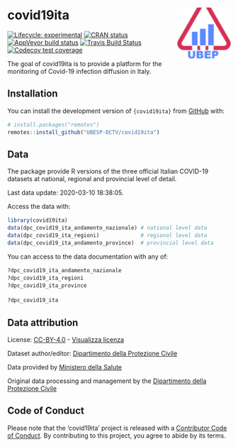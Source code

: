
<!-- README.md is generated from README.Rmd. Please edit that file -->

# covid19ita <img src='man/figures/logo.png' align="right" height="120" />

<!-- badges: start -->

[![Lifecycle:
experimental](https://img.shields.io/badge/lifecycle-experimental-orange.svg)](https://www.tidyverse.org/lifecycle/#experimental)
[![CRAN
status](https://www.r-pkg.org/badges/version/covid19ita)](https://CRAN.R-project.org/package=covid19ita)
[![AppVeyor build
status](https://ci.appveyor.com/api/projects/status/github/UBESP-DCTV/covid19ita?branch=master&svg=true)](https://ci.appveyor.com/project/CorradoLanera/covid19ita)
[![Travis Build
Status](https://travis-ci.com/UBESP-DCTV/covid19ita.svg?branch=master)](https://travis-ci.com/UBESP-DCTV/covid19ita)
[![Codecov test
coverage](https://codecov.io/gh/UBESP-DCTV/covid19ita/branch/master/graph/badge.svg)](https://codecov.io/gh/UBESP-DCTV/covid19ita?branch=master)
<!-- badges: end -->

The goal of covid19ita is to provide a platform for the monitoring of
Covid-19 infection diffusion in Italy.

## Installation

You can install the development version of `{covid19ita}` from
[GitHub](https://github.com/) with:

``` r
# install.packages("remotes")
remotes::install_github("UBESP-DCTV/covid19ita")
```

## Data

The package provide R versions of the three official Italian COVID-19
datasets at national, regional and provincial level of detail.

Last data update: 2020-03-10 18:38:05.

Access the data with:

``` r
library(covid19ita)
data(dpc_covid19_ita_andamento_nazionale) # national level data
data(dpc_covid19_ita_regioni)             # regional level data
data(dpc_covid19_ita_andamento_province)  # provincial level data
```

You can access to the data documentation with any of:

``` r
?dpc_covid19_ita_andamento_nazionale
?dpc_covid19_ita_regioni
?dpc_covid19_ita_province

?dpc_covid19_ita
```

## Data attribution

License:
[CC-BY-4.0](https://creativecommons.org/licenses/by/4.0/deed.en) -
[Visualizza
licenza](https://github.com/pcm-dpc/COVID-19/blob/master/LICENSE)

Dataset author/editor: [Dipartimento della Protezione
Civile](http://www.protezionecivile.it/)

Data provided by [Ministero della Salute](http://www.salute.gov.it/)

Original data processing and management by the [Dipartimento della
Protezione Civile](http://www.protezionecivile.it/)

## Code of Conduct

Please note that the ‘covid19ita’ project is released with a
[Contributor Code of Conduct](CODE_OF_CONDUCT.md). By contributing to
this project, you agree to abide by its terms.
